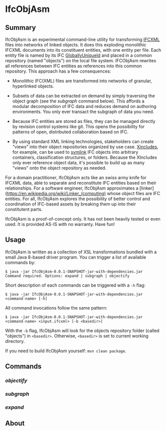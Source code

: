 # IfcObjAsm

## Summary
IfcObjAsm is an experimental command-line utility for transforming [IFCXML](https://en.wikipedia.org/wiki/Industry_Foundation_Classes#IFC/ifcXML_specifications) files into networks of linked objects. It does this exploding monolithic IFCXML documents into its constituent entities, with one entity per file. Each entity file is named by its IFC [GloballyUniqueId](http://docs.buildingsmartalliance.org/IFC4x2_Bridge/schema/ifcutilityresource/lexical/ifcgloballyuniqueid.htm) and placed in a common repository (named "objects") on the local file system. IFCObjAsm rewrites all references between IFC entities as references into this common repository. This approach has a few consequences:

* Monolithic IFC(XML) files are transformed into networks of granular, hyperlinked objects.

* Subsets of data can be extracted on demand by simply traversing the object graph (see the _subgraph_ command below). This affords a modular decomposition of IFC data and reduces demand on authoring environments. You only ever transact the subgraph of data you need. 

* Because IFC entities are stored as files, they can be managed directly by revision control systems like git. This opens the possibility for patterns of open, distributed collaboration based on IFC. 

* By using standard XML linking technologies, stakeholders can create  "views" into their object repositories organized by use case. [Xincludes](https://www.w3.org/TR/xinclude/), for example, can be used to [symlink](https://en.wikipedia.org/wiki/Symbolic_link) IFC objects into arbitrary containers, classification structures, or folders.  Because the XIncludes only ever reference object data, it's possible to build up as many "views" onto the object repository as needed. 

For a domain practitioner, IfcObjAsm acts like an swiss army knife for IFCXML data, able to separate and reconstitute IFC entities based on their relationships. For a software engineer, IfcObjAsm approximates a [linker](https://en.wikipedia.org/wiki/Linker_(computing) whose object files are IFC entities. For all, IfcObjAsm explores the possibility of better control and coordination of IFC-based assets by breaking them up into their constitutent parts.

IfcObjAsm is a proof-of-concept only. It has not been heavily tested or even used. It is provided AS-IS with no warranty. Have fun!


## Usage

IfcObjAsm is written as a collection of XSL transformations bundled with a small Java 8-based driver program. You can trigger a list of available commands by:
```
$ java -jar IfcObjAsm-0.0.1-SNAPSHOT-jar-with-dependencies.jar 
Command required. Options: expand | subgraph | objectify
```

Short description of each commands can be triggered with a `-h` flag:
```
$ java -jar IfcObjAsm-0.0.1-SNAPSHOT-jar-with-dependencies.jar <command-name> [-h]
```

All command invocations follow the same pattern:
```
$ java -jar IfcObjAsm-0.0.1-SNAPSHOT-jar-with-dependencies.jar <command-name> <input.ifcxml> [-b <basedir>]
```
With the `-b` flag, IfcObjAsm will look for the objects repository folder (called "objects") in `<basedir>`. 
Otherwise, `<basedir>` is set to current working directory.

If you need to build IfcObjAsm yourself: `mvn clean package`. 

## Commands

### _objectify_

### _subgraph_

### _expand_

## About
